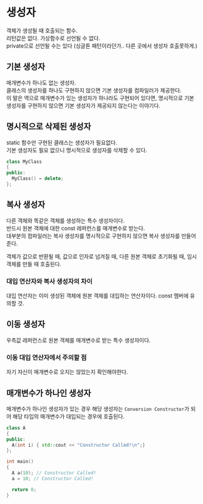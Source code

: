 # 생성자
객체가 생성될 때 호출되는 함수. <br/>
리턴값은 없다. 가상함수로 선언될 수 없다. <br/>
private으로 선언될 수는 있다 (싱글톤 패턴이라던가.. 다른 곳에서 생성자 호출못하게.)

## 기본 생성자
매개변수가 하나도 없는 생성자. <br/>
클래스의 생성자를 하나도 구현하지 않으면 기본 생성자를 컴파일러가 제공한다. <br/>
이 말은 역으로 매개변수가 있는 생성자가 하나라도 구현되어 있다면, 명시적으로 기본 생성자를 구현하지 않으면 기본 생성자가 제공되지 않는다는 이야기다.

## 명시적으로 삭제된 생성자
static 함수만 구현된 클래스는 생성자가 필요없다. <br/>
기본 생성자도 필요 없으니 명시적으로 생성자를 삭제할 수 있다.
```cpp
class MyClass
{
public:
  MyClass() = delete;
};
```

## 복사 생성자
다른 객체와 똑같은 객체를 생성하는 특수 생성자이다. <br/>
반드시 원본 객체에 대한 const 레퍼런스를 매개변수로 받는다. <br/>
대부분의 컴파일러는 복사 생성자를 명시적으로 구현하지 않으면 복사 생성자를 만들어준다.

객체가 값으로 반환될 때, 값으로 인자로 넘겨질 때, 다른 원본 객체로 초기화될 때, 임시 객체를 만들 때 호출된다.

### 대입 연산자와 복사 생성자의 차이
대입 연산자는 이미 생성된 객체에 원본 객체를 대입하는 연산자이다. const 멤버에 유의할 것.

## 이동 생성자
우측값 레퍼런스로 원본 객체를 매개변수로 받는 특수 생성자이다.

### 이동 대입 연산자에서 주의할 점
자기 자신이 매개변수로 오지는 않았는지 확인해야한다.

## 매개변수가 하나인 생성자
매개변수가 하나인 생성자가 있는 경우 해당 생성자는 ```Conversion Constructor```가 되어 해당 타입의 매개변수가 대입되는 경우에 호출된다.
```cpp
class A
{
public:
  A(int i) { std::cout << "Constructor Called!\n";}
};

int main()
{
  A a(10); // Constructor Called!
  a = 10; // Constructor Called!

  return 0;
}
```

